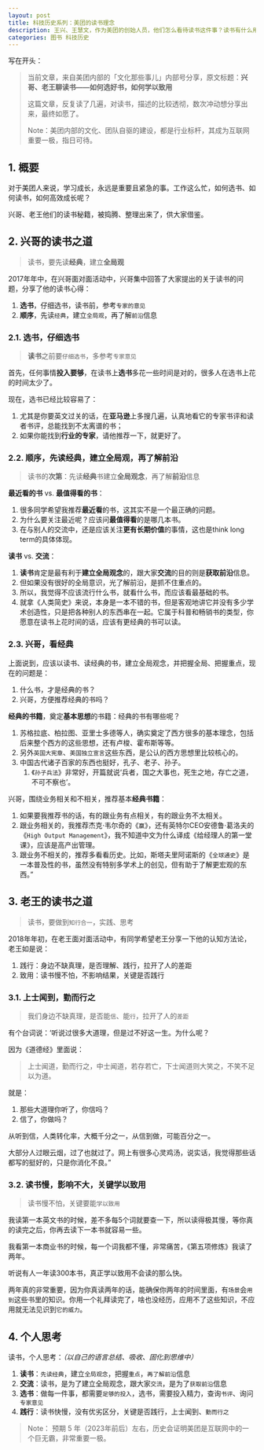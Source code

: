```yaml
---
layout: post
title: 科技历史系列：美团的读书理念
description: 王兴、王慧文，作为美团的创始人员，他们怎么看待读书这件事？读书有什么用？不读行不行？哪些书，值得读？如何读？
categories: 图书 科技历史
---
```


写在开头：

> 当前文章，来自美团内部的「文化那些事儿」内部号分享，原文标题：**兴哥、老王聊读书——如何选好书，如何学以致用**
> 
> 这篇文章，反复读了几遍，对读书，描述的比较透彻，数次冲动想分享出来，最终如愿了。
> 
> Note：美团内部的文化、团队自驱的建设，都是行业标杆，其成为互联网重要一极，指日可待。

## 1. 概要

对于美团人来说，学习成长，永远是重要且紧急的事。工作这么忙，如何选书、如何读书，如何高效成长呢？

兴哥、老王他们的读书秘籍，被捣腾、整理出来了，供大家借鉴。

## 2. 兴哥的读书之道

> 读书，要先读**经典**，建立**全局观**

2017年年中，在兴哥面对面活动中，兴哥集中回答了大家提出的关于读书的问题，分享了他的读书心得：

1. **选书**，仔细选书，读书前，参考`专家的意见`
2. **顺序**，先读`经典`，建立`全局观`，再了解`前沿`信息

### 2.1. 选书，仔细选书

> **读书**之前要`仔细选书`，多参考`专家意见`

首先，任何事情**投入要够**，在读书上**选书**多花一些时间是对的，很多人在选书上花的时间太少了。

现在，选书已经比较容易了：

1. 尤其是你要英文过关的话，在**亚马逊**上多搜几遍，认真地看它的专家书评和读者书评，总能找到不太离谱的书；
2. 如果你能找到**行业的专家**，请他推荐一下，就更好了。


### 2.2. 顺序，先读经典，建立全局观，再了解前沿

> 读书的**次第**：先读**经典**书建立**全局观念**，再了解**前沿**信息

**最近看的书** vs. **最值得看的书**：

1. 很多同学希望我推荐**最近看**的书，这其实不是一个最正确的问题。
2. 为什么要关注最近呢？应该问**最值得看**的是哪几本书。
3. 在与别人的交流中，还是应该关注**更有长期价值**的事情，这也是think long term的具体体现。

**读书** vs. **交流**：

1. **读书**肯定是最有利于**建立全局观念**的，跟大家**交流**的目的则是**获取前沿**信息。
2. 但如果没有很好的全局意识，光了解前沿，是抓不住重点的。
3. 所以，我觉得不应该流行什么书，就看什么书，而应该看最基础的书。
4. 就拿《人类简史》来说，本身是一本不错的书，但是客观地讲它并没有多少学术创造性，只是把各种别人的东西串在一起。它属于科普和畅销书的类型，你愿意在读书上花时间的话，应该有更经典的书可以读。

### 2.3. 兴哥，看经典

上面说到，应该以读书、读经典的书，建立全局观念，并把握全局、把握重点，现在的问题是：

1. 什么书，才是经典的书？
2. 兴哥，方便推荐经典的书吗？

**经典的书籍**，奠定**基本思想**的书籍：经典的书有哪些呢？

1. 苏格拉底、柏拉图、亚里士多德等人，确实奠定了西方很多的基本理念，包括后来整个西方的这些思想，还有卢梭、霍布斯等等。
2. 另外`英国大宪章`、`美国独立宣言`这些东西，是公认的西方思想里比较核心的。
3. 中国古代诸子百家的东西也挺好，孔子、老子、孙子。
	1. 《`孙子兵法`》非常好，开篇就说‘兵者，国之大事也，死生之地，存亡之道，不可不察也’。

兴哥，围绕业务相关和不相关，推荐基本**经典书籍**：

1. 如果要我推荐书的话，有的跟业务有点相关，有的跟业务不太相关。
2. 跟业务相关的，我推荐杰克·韦尔奇的《`赢`》，还有英特尔CEO安德鲁·葛洛夫的《`High Output Management`》，我不知道中文为什么译成《给经理人的第一堂课》，应该是高产出管理。
3. 跟业务不相关的，推荐多看看历史。比如，斯塔夫里阿诺斯的《`全球通史`》是一本普及性的书，虽然没有特别多学术上的创见，但有助于了解更宏观的东西。”

## 3. 老王的读书之道

> 读书，要做到`知行合一`，实践、思考

2018年年初，在老王面对面活动中，有同学希望老王分享一下他的认知方法论，老王如是说：

1. 践行：身边不缺真理，是否理解、践行，拉开了人的差距
2. 致用：读书慢不怕，不影响结果，关键是否践行

### 3.1. 上士闻到，勤而行之

> 我们身边不缺真理，是否能`信`、能`行`，拉开了人的`差距`

有个台词说：‘听说过很多大道理，但是过不好这一生。为什么呢？

因为《道德经》里面说：

> 上士闻道，勤而行之，中士闻道，若存若亡，下士闻道则大笑之，不笑不足以为道。

就是：

1. 那些大道理你听了，你信吗？
2. 信了，你做吗？

从听到信，人类转化率，大概千分之一，从信到做，可能百分之一。

大部分人过眼云烟，过了也就过了。网上有很多心灵鸡汤，说实话，我觉得那些话都写的挺好的，只是你消化不良。”

### 3.2. 读书慢，影响不大，关键学以致用

> 读书慢不怕，关键要能`学以致用`

我读第一本英文书的时候，差不多每5个词就要查一下，所以读得极其慢，等你真的读完之后，你再去读下一本书就容易一些。

我看第一本商业书的时候，每一个词我都不懂，非常痛苦，《第五项修炼》我读了两年。

听说有人一年读300本书，真正学以致用不会读的那么快。

两年真的非常重要，因为你真读两年的话，能确保你两年的时间里面，有`场景`会`用到`这些书里的知识。你用一个礼拜读完了，啥也没经历，应用不了这些知识，不应用就无法见识到`它的威力`。



## 4. 个人思考

读书，个人思考：*（以自己的语言总结、吸收、固化到思维中）*

1. **读书**：`先读经典`，建立`全局观念`，把握`重点`，`再了解前沿`信息
2. **交流**：读书，是为了建立全局观念，跟大家`交流`，是为了`获取前沿`信息
3. **选书**：做每一件事，都需要`足够的投入`，选书，需要投入精力，查询`书评`、询问`专家意见`
4. **践行**：读书快慢，没有优劣区分，关键是否践行，上士闻到、`勤而行之`



> Note： 预期 5 年（2023年前后）左右，历史会证明美团是互联网中的一个巨无霸，非常重要一极。








[NingG]:    http://ningg.github.com  "NingG"

